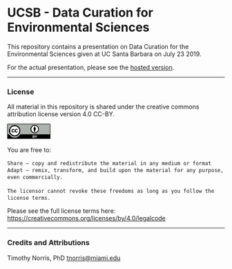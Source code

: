 # UCSB - Data Curation for Environmental Sciences

This repository contains a presentation on Data Curation for the Environmental Sciences given at UC Santa Barbara on July 23 2019.

For the actual presentation, please see the [hosted version](https://tibbben.github.io/ucsb2019/).

---

### License

All material in this repository is shared under the creative commons attribution license version 4.0 CC-BY. 

![CC-BY 4.0](/common/assets/img/cc-by4.png)

You are free to:

    Share — copy and redistribute the material in any medium or format
    Adapt — remix, transform, and build upon the material for any purpose, even commercially.

    The licensor cannot revoke these freedoms as long as you follow the license terms.

Please see the full license terms here: https://creativecommons.org/licenses/by/4.0/legalcode

---

### Credits and Attributions

Timothy Norris, PhD
tnorris@miami.edu

